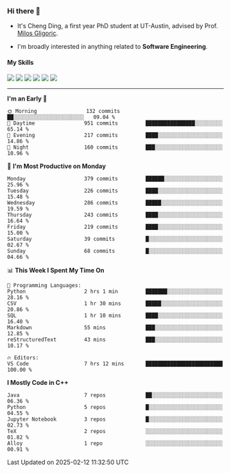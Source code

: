 ### Hi there 👋

* It's Cheng Ding, a first year PhD student at UT-Austin, advised by Prof. [Milos Gligoric](https://users.ece.utexas.edu/~gligoric/).

* I'm broadly interested in anything related to **Software Engineering**.

#### My Skills

![](https://img.shields.io/badge/C++-65318e?logo=cplusplus&logoColor=fff)
![](https://img.shields.io/badge/Python-3e74a2?logo=python&logoColor=fff)
![](https://img.shields.io/badge/C-5654a2?logo=c&logoColor=fff)
![](https://img.shields.io/badge/Go-00aaff?logo=go&logoColor=fff)
![](https://img.shields.io/badge/Docker-0088ff?logo=docker&logoColor=fff)
![](https://img.shields.io/badge/Apache-D22128?logo=apache&logoColor=fff)

---
<!--START_SECTION:waka-->
**I'm an Early 🐤** 

```text
🌞 Morning                132 commits         ██░░░░░░░░░░░░░░░░░░░░░░░   09.04 % 
🌆 Daytime                951 commits         ████████████████░░░░░░░░░   65.14 % 
🌃 Evening                217 commits         ████░░░░░░░░░░░░░░░░░░░░░   14.86 % 
🌙 Night                  160 commits         ███░░░░░░░░░░░░░░░░░░░░░░   10.96 % 
```
📅 **I'm Most Productive on Monday** 

```text
Monday                   379 commits         ██████░░░░░░░░░░░░░░░░░░░   25.96 % 
Tuesday                  226 commits         ████░░░░░░░░░░░░░░░░░░░░░   15.48 % 
Wednesday                286 commits         █████░░░░░░░░░░░░░░░░░░░░   19.59 % 
Thursday                 243 commits         ████░░░░░░░░░░░░░░░░░░░░░   16.64 % 
Friday                   219 commits         ████░░░░░░░░░░░░░░░░░░░░░   15.00 % 
Saturday                 39 commits          █░░░░░░░░░░░░░░░░░░░░░░░░   02.67 % 
Sunday                   68 commits          █░░░░░░░░░░░░░░░░░░░░░░░░   04.66 % 
```


📊 **This Week I Spent My Time On** 

```text
💬 Programming Languages: 
Python                   2 hrs 1 min         ███████░░░░░░░░░░░░░░░░░░   28.16 % 
CSV                      1 hr 30 mins        █████░░░░░░░░░░░░░░░░░░░░   20.86 % 
SQL                      1 hr 10 mins        ████░░░░░░░░░░░░░░░░░░░░░   16.40 % 
Markdown                 55 mins             ███░░░░░░░░░░░░░░░░░░░░░░   12.85 % 
reStructuredText         43 mins             ███░░░░░░░░░░░░░░░░░░░░░░   10.17 % 

🔥 Editors: 
VS Code                  7 hrs 12 mins       █████████████████████████   100.00 % 
```

**I Mostly Code in C++** 

```text
Java                     7 repos             ██░░░░░░░░░░░░░░░░░░░░░░░   06.36 % 
Python                   5 repos             █░░░░░░░░░░░░░░░░░░░░░░░░   04.55 % 
Jupyter Notebook         3 repos             █░░░░░░░░░░░░░░░░░░░░░░░░   02.73 % 
TeX                      2 repos             ░░░░░░░░░░░░░░░░░░░░░░░░░   01.82 % 
Alloy                    1 repo              ░░░░░░░░░░░░░░░░░░░░░░░░░   00.91 % 
```




 Last Updated on 2025-02-12 11:32:50 UTC
<!--END_SECTION:waka-->
